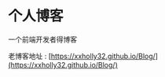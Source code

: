 # 个人博客

一个前端开发者得博客

老博客地址 : [https://xxholly32.github.io/Blog/](https://xxholly32.github.io/Blog/)






